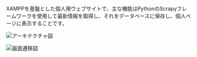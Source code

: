 XAMPPを基盤とした個人用ウェブサイトで、主な機能はPythonのScrapyフレームワークを使用して最新情報を取得し、それをデータベースに保存し、個人ページに表示することです。

![アーキテクチャ図](https://github.com/user-attachments/assets/524afd79-0758-441f-84a0-ad82d3082aa7)


![画面遷移図](https://github.com/user-attachments/assets/b8708cf6-0a0d-49c9-9a5d-38cee69fef1a)

